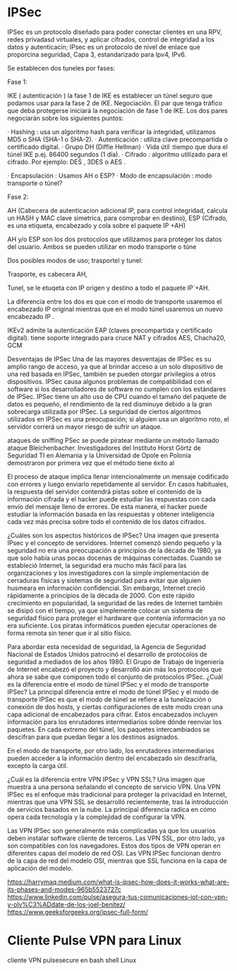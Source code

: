 # IPSec

IPSec es un protocolo diseñado para poder conectar clientes en una RPV, redes privadasd virtuales, y aplicar cifrados, control de integridad a los datos y autenticacin; IPsec es un  protocolo de nivel de enlace que proporcina seguridad, Capa 3, estandarizado para Ipv4, IPv6.

Se establecen dos tuneles por fases:

Fase 1:

IKE ( autenticación )  la fase 1 de IKE es establecer un túnel seguro que podamos usar para la fase 2 de IKE. Negociación. El par que tenga tráfico que deba protegerse iniciará la negociación de fase 1 de IKE. Los dos pares negociarán sobre los siguientes puntos:

· Hashing : usa un algoritmo hash para verificar la integridad, utilizamos MD5 o SHA (SHA-1 o SHA-2).
· Autenticación : utiliza clave precompartida o certificado digital.
· Grupo DH (Diffie Hellman)
· Vida útil :tiempo que dura el túnel IKE p.ej. 86400 segundos (1 día).
· Cifrado : algoritmo utilizado para el cifrado. Por ejemplo: DES , 3DES o AES .

· Encapsulación : Usamos AH o ESP?
· Modo de encapsulación : modo transporte o túnel?

Fase 2:

AH (Cabecera de autenticacion adicional IP, para control integridad, calcula un HASH y MAC clave simetrica, para comprobar en destino), 
ESP (Cifrado, es una etiqueta, encabezado y cola sobre el paquete IP +AH)

AH y/o ESP son los dos protocolos que utilizamos para proteger los datos del usuario. Ambos se pueden utilizar en modo transporte o túne

Dos posibles modos de uso; trasportel y tunel:

Trasporte, es cabecera AH, 

Tunel, se le etuqeta con IP origen y destino a todo el paquete IP`+AH.

La  diferencia entre los dos es que con el modo de transporte usaremos el encabezado IP original mientras que en el modo túnel usaremos un nuevo encabezado IP . 

IKEv2 admite la autenticación EAP (claves precompartida y certificado digital).  tiene soporte integrado para cruce NAT y cifrados AES, Chacha20, GCM


Desventajas de IPSec
Una de las mayores desventajas de IPSec es su amplio rango de acceso, ya que al brindar acceso a un solo dispositivo de una red basada en IPSec, también se pueden otorgar privilegios a otros dispositivos.
IPSec causa algunos problemas de compatibilidad con el software si los desarrolladores de software no cumplen con los estándares de IPSec.
IPSec tiene un alto uso de CPU cuando el tamaño del paquete de datos es pequeño, el rendimiento de la red disminuye debido a la gran sobrecarga utilizada por IPSec.
La seguridad de ciertos algoritmos utilizados en IPSec es una preocupación; si alguien usa un algoritmo roto, el servidor correrá un mayor riesgo de sufrir un ataque.


ataques de sniffing
PSec se puede piratear mediante un método llamado ataque Bleichenbacher. Investigadores del Instituto Horst Görtz de Seguridad TI en Alemania y la Universidad de Opole en Polonia demostraron por primera vez que el método tiene éxito al

El proceso de ataque implica llenar intencionalmente un mensaje codificado con errores y luego enviarlo repetidamente al servidor. En casos habituales, la respuesta del servidor contendrá pistas sobre el contenido de la información cifrada y el hacker puede estudiar las respuestas con cada envío del mensaje lleno de errores. De esta manera, el hacker puede estudiar la información basada en las respuestas y obtener inteligencia cada vez más precisa sobre todo el contenido de los datos cifrados.

¿Cuáles son los aspectos históricos de IPSec?
Una imagen que presenta IPsec y el concepto de servidores.
Internet comenzó siendo pequeño y la seguridad no era una preocupación a principios de la década de 1980, ya que solo había unas pocas docenas de máquinas conectadas. Cuando se estableció Internet, la seguridad era mucho más fácil para las organizaciones y los investigadores con la simple implementación de cerraduras físicas y sistemas de seguridad para evitar que alguien husmeara en información confidencial. Sin embargo, Internet creció rápidamente a principios de la década de 2000. Con este rápido crecimiento en popularidad, la seguridad de las redes de Internet también se disipó con el tiempo, ya que simplemente colocar un sistema de seguridad físico para proteger el hardware que contenía información ya no era suficiente. Los piratas informáticos pueden ejecutar operaciones de forma remota sin tener que ir al sitio físico.

Para abordar esta necesidad de seguridad, la Agencia de Seguridad Nacional de Estados Unidos patrocinó el desarrollo de protocolos de seguridad a mediados de los años 1980. El Grupo de Trabajo de Ingeniería de Internet encabezó el proyecto y desarrolló aún más los protocolos que ahora se sabe que componen todo el conjunto de protocolos IPSec.
¿Cuál es la diferencia entre el modo de túnel IPSec y el modo de transporte IPSec?
La principal diferencia entre el modo de túnel IPSec y el modo de transporte IPSec es que el modo de túnel se refiere a la tunelización o conexión de dos hosts, y ciertas configuraciones de este modo crean una capa adicional de encabezados para cifrar. Estos encabezados incluyen información para los enrutadores intermediarios sobre dónde reenviar los paquetes. En cada extremo del túnel, los paquetes intercambiados se descifran para que puedan llegar a los destinos asignados.

En el modo de transporte, por otro lado, los enrutadores intermediarios pueden acceder a la información dentro del encabezado sin descifrarla, excepto la carga útil.

¿Cuál es la diferencia entre VPN IPSec y VPN SSL?
Una imagen que muestra a una persona señalando el concepto de servicio VPN.
Una VPN IPSec es el enfoque más tradicional para proteger la privacidad en Internet, mientras que una VPN SSL se desarrolló recientemente, tras la introducción de servicios basados ​​en la nube. La principal diferencia radica en cómo opera cada tecnología y la complejidad de configurar la VPN.

Las VPN IPSec son generalmente más complicadas ya que los usuarios deben instalar software cliente de terceros. Las VPN SSL, por otro lado, ya son compatibles con los navegadores. Estos dos tipos de VPN operan en diferentes capas del modelo de red OSI. Las VPN IPSec funcionan dentro de la capa de red del modelo OSI, mientras que SSL funciona en la capa de aplicación del modelo.

https://harrymaq.medium.com/what-is-ipsec-how-does-it-works-what-are-its-phases-and-modes-965b5523727c
https://www.linkedin.com/pulse/asegura-tus-comunicaciones-iot-con-vpn-y-olv%C3%ADdate-de-los-joel-benitez/
https://www.geeksforgeeks.org/ipsec-full-form/

# Cliente Pulse VPN para Linux
cliente VPN pulsesecure en bash shell Linux
